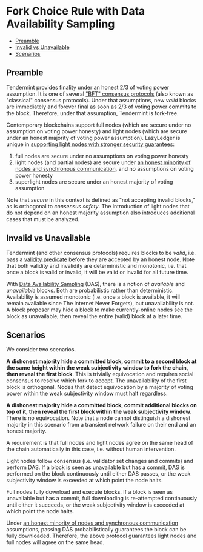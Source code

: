 # Fork Choice Rule with Data Availability Sampling

- [Preamble](#preamble)
- [Invalid vs Unavailable](#invalid-vs-unavailable)
- [Scenarios](#scenarios)

## Preamble

Tendermint provides finality under an honest 2/3 of voting power assumption. It is one of several ["BFT" consensus protocols](https://arxiv.org/abs/1807.04938) (also known as "classical" consensus protocols). Under that assumptions, new _valid_ blocks are immediately and forever final as soon as 2/3 of voting power commits to the block. Therefore, under that assumption, Tendermint is fork-free.

Contemporary blockchains support full nodes (which are secure under no assumption on voting power honesty) and light nodes (which are secure under an honest majority of voting power assumption). LazyLedger is unique in [supporting light nodes with stronger security guarantees](../specs/node_types.md#node-type-definitions):

1. full nodes are secure under no assumptions on voting power honesty
1. light nodes (and partial nodes) are secure under [an honest minority of nodes and synchronous communication](https://arxiv.org/abs/1809.09044), and no assumptions on voting power honesty
1. superlight nodes are secure under an honest majority of voting assumption

Note that _secure_ in this context is defined as "not accepting invalid blocks," as is orthogonal to _consensus safety_. The introduction of light nodes that do not depend on an honest majority assumption also introduces additional cases that must be analyzed.

## Invalid vs Unavailable

Tendermint (and other consensus protocols) requires blocks to be _valid_, i.e. pass a [validity predicate](https://arxiv.org/abs/1807.04938) before they are accepted by an honest node. Note that both validity and invalidity are deterministic and monotonic, i.e. that once a block is valid or invalid, it will be valid or invalid for all future time.

With [Data Availability Sampling](https://arxiv.org/abs/1809.09044) (DAS), there is a notion of _available_ and _unavailable_ blocks. Both are probabilistic rather than deterministic. Availability is assumed monotonic (i.e. once a block is available, it will remain available since The Internet Never Forgets), but unavailability is not. A block proposer may hide a block to make currently-online nodes see the block as unavailable, then reveal the entire (valid) block at a later time.

## Scenarios

We consider two scenarios.

**A dishonest majority hide a committed block, commit to a second block at the same height within the weak subjectivity window to fork the chain, then reveal the first block**. This is trivially equivocation and requires social consensus to resolve which fork to accept. The unavailability of the first block is orthogonal. Nodes that detect equivocation by a majority of voting power within the weak subjectivity window must halt regardless.

**A dishonest majority hide a committed block, commit additional blocks on top of it, then reveal the first block within the weak subjectivity window**. There is no equivocation. Note that a node cannot distinguish a dishonest majority in this scenario from a transient network failure on their end and an honest majority.

A requirement is that full nodes and light nodes agree on the same head of the chain automatically in this case, i.e. without human intervention.

Light nodes follow consensus (i.e. validator set changes and commits) and perform DAS. If a block is seen as unavailable but has a commit, DAS is performed on the block continuously until either DAS passes, or the weak subjectivity window is exceeded at which point the node halts.

Full nodes fully download and execute blocks. If a block is seen as unavailable but has a commit, full downloading is re-attempted continuously until either it succeeds, or the weak subjectivity window is exceeded at which point the node halts.

Under [an honest minority of nodes and synchronous communication](https://arxiv.org/abs/1809.09044) assumptions, passing DAS probabilistically guarantees the block can be fully downloaded. Therefore, the above protocol guarantees light nodes and full nodes will agree on the same head.
